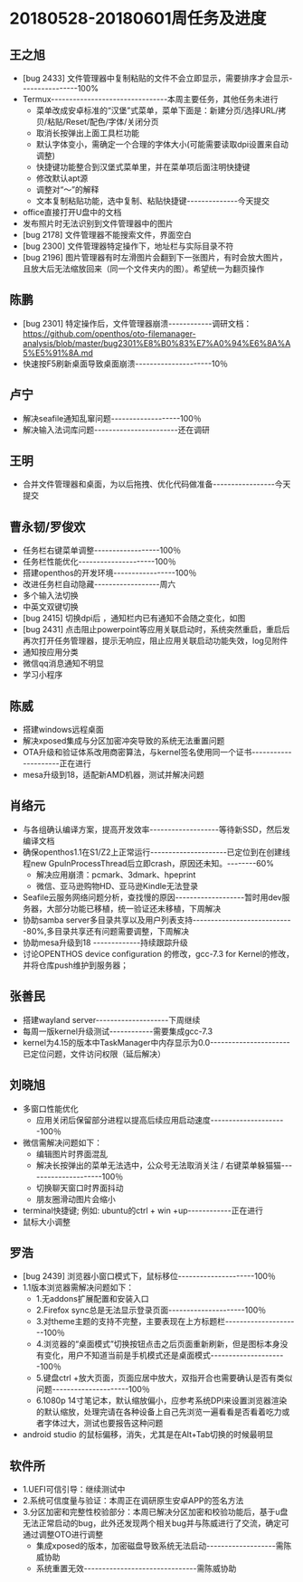 # 20180528-20180601周任务及进度

## 王之旭
- [bug 2433] 文件管理器中复制粘贴的文件不会立即显示，需要排序才会显示----------------100%
- Termux--------------------------------本周主要任务，其他任务未进行
   - 菜单改成安卓标准的“汉堡”式菜单，菜单下面是：新建分页/选择URL/拷贝/粘贴/Reset/配色/字体/关闭分页
   - 取消长按弹出上面工具栏功能
   - 默认字体变小，需确定一个合理的字体大小(可能需要读取dpi设置来自动调整)
   - 快捷键功能整合到汉堡式菜单里，并在菜单项后面注明快捷键
   - 修改默认apt源
   - 调整对“～”的解释
   - 文本复制粘贴功能，选中复制、粘贴快捷键--------------今天提交
- office直接打开U盘中的文档
- 发布照片时无法识别到文件管理器中的图片
- [bug 2178] 文件管理器不能搜索文件，界面空白
- [bug 2300] 文件管理器特定操作下，地址栏与实际目录不符
- [bug 2196] 图片管理器有时左滑图片会翻到下一张图片，有时会放大图片，且放大后无法缩放回来（同一个文件夹内的图）。希望统一为翻页操作
  
## 陈鹏
- [bug 2301] 特定操作后，文件管理器崩溃------------调研文档：https://github.com/openthos/oto-filemanager-analysis/blob/master/bug2301%E8%B0%83%E7%A0%94%E6%8A%A5%E5%91%8A.md
- 快速按F5刷新桌面导致桌面崩溃---------------------10％
   
## 卢宁
- 解决seafile通知乱窜问题-------------------100％
- 解决输入法词库问题-----------------------还在调研

## 王明
- 合并文件管理器和桌面，为以后拖拽、优化代码做准备-----------------今天提交

## 曹永韧/罗俊欢
- 任务栏右键菜单调整------------------100％
- 任务栏性能优化---------------------100％
- 搭建openthos的开发环境-----------------100％
- 改进任务栏自动隐藏------------------周六
- 多个输入法切换
- 中英文双键切换
- [bug 2415] 切换dpi后 ，通知栏内已有通知不会随之变化，如图
- [bug 2431] 点击阻止powerpoint等应用关联启动时，系统突然重启，重启后再次打开任务管理器，提示无响应，阻止应用关联启动功能失效，log见附件
- 通知按应用分类
- 微信qq消息通知不明显
- 学习小程序

## 陈威
- 搭建windows远程桌面
- 解决xposed集成与分区加密冲突导致的系统无法重置问题
- OTA升级和验证体系改用商密算法，与kernel签名使用同一个证书---------------------正在进行
- mesa升级到18，适配新AMD机器，测试并解决问题

## 肖络元
- 与各组确认编译方案，提高开发效率-------------------等待新SSD，然后发编译文档
- 确保openthos1.1在S1/Z2上正常运行---------------------已定位到在创建线程new GpuInProcessThread后立即crash，原因还未知。--------60%
   - 解决应用崩溃：pcmark、3dmark、hpeprint
   - 微信、亚马逊购物HD、亚马逊Kindle无法登录
- Seafile云服务网络问题分析，查找慢的原因-------------------暂时用dev服务器，大部分功能已移植，统一验证还未移植，下周解决
- 协助samba server多目录共享以及用户列表支持----------------------------80%,多目录共享还有问题需要调整，下周解决
- 协助mesa升级到18 -------------持续跟踪升级
- 讨论OPENTHOS device configuration 的修改，gcc-7.3 for Kernel的修改，并将仓库push维护到服务器；

## 张善民
- 搭建wayland server--------------------下周继续
- 每周一版kernel升级测试------------需要集成gcc-7.3
- kernel为4.15的版本中TaskManager中内存显示为0.0----------------------已定位问题，文件访问权限（延后解决）

## 刘晓旭
- 多窗口性能优化
  - 应用关闭后保留部分进程以提高后续应用启动速度---------------------100％
- 微信需解决问题如下：
  - 编辑图片时界面混乱
  - 解决长按弹出的菜单无法选中，公众号无法取消关注 / 右键菜单躲猫猫---------------------100％
  - 切换聊天窗口时界面抖动
  - 朋友圈滑动图片会缩小
- terminal快捷键; 例如: ubuntu的ctrl + win +up------------正在进行
- 鼠标大小调整

## 罗浩
- [bug 2439] 浏览器小窗口模式下，鼠标移位---------------------100％
- 1.1版本浏览器需解决问题如下：
  - 1.无addons扩展配置和安装入口
  - 2.Firefox sync总是无法显示登录页面---------------------100％
  - 3.对theme主题的支持不完整，主要表现在上方标题栏---------------------100％
  - 4.浏览器的“桌面模式”切换按钮点击之后页面重新刷新，但是图标本身没有变化，用户不知道当前是手机模式还是桌面模式---------------------100％
  - 5.键盘ctrl +放大页面，页面应居中放大，双指开合也需要确认是否有类似问题---------------------100％
  - 6.1080p 14寸笔记本，默认缩放偏小，应参考系统DPI来设置浏览器渲染的默认缩放，处理完请在各种设备上自己先浏览一遍看看是否看着吃力或者字体过大，测试也要报告这种问题
- android studio 的鼠标偏移，消失，尤其是在Alt+Tab切换的时候最明显

## 软件所
- 1.UEFI可信引导：继续测试中
- 2.系统可信度量与验证：本周正在调研原生安卓APP的签名方法
- 3.分区加密和完整性校验部分：本周已解决分区加密和校验功能后，基于u盘无法正常启动的bug，此外还发现两个相关bug并与陈威进行了交流，确定可通过调整OTO进行调整
   - 集成xposed的版本，加密磁盘导致系统无法启动-------------------需陈威协助
   - 系统重置无效-------------------------------需陈威协助
